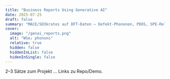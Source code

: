 ```yaml
---
title: "Business Reports Using Generative AI"
date: 2025-07-25
draft: false
summary: "MACE/SO3krates auf DFT-Daten – Defekt-Phononen, PDOS, SPE-Relevanz."
cover:
  image: "/genai_reports.png"
  alt: "WSe₂ phonons"
  relative: true
  hidden: false
  hiddenInList: false
  hidenInSingle: false
---
```

2–3 Sätze zum Projekt … Links zu Repo/Demo.


